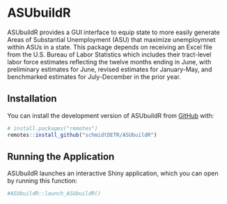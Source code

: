 
<!-- README.md is generated from README.Rmd. Please edit that file -->

# ASUbuildR

<!-- badges: start -->
<!-- badges: end -->

ASUbuildR provides a GUI interface to equip state to more easily
generate Areas of Substantial Unemployment (ASU) that maximize
unemploymnet within ASUs in a state. This package depends on receiving
an Excel file from the U.S. Bureau of Labor Statistics which includes
their tract-level labor force estimates reflecting the twelve months
ending in June, with preliminary estimates for June, revised estimates
for January-May, and benchmarked estimates for July-December in the
prior year.

## Installation

You can install the development version of ASUbuildR from
[GitHub](https://github.com/) with:

``` r
# install.packages("remotes")
remotes::install_github("schmidtDETR/ASUbuildR")
```

## Running the Application

ASUbuildR launches an interactive Shiny application, which you can open
by running this function:

``` r
#ASUbuildR::launch_ASUbuildR()
```
